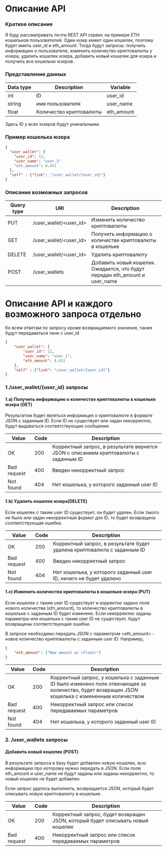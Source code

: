 # Описание API

### Краткое описание 

Я буду рассматривать почти REST API сервис на примере ETH кошельков пользователей. Один юзер имеет один кошелек, поэтому будет иметь user_id и eth_amount. Тогда будут запросы: получить информацию о пользователе, изменить количество криптовалюты у юзера, удалить кошелек юзера, добавить новый кошелек для юзера и получить все кошельки юзеров.

### Представление данных

| Data type | Description | Variable |
| ------ | ------ | ------ |
| int |ID | user_id |
|string| имя пользователя | user_name|
| float | Количество криптовалюты | eth_amount |

Здесь ID у всех юзеров будут уникальными. 

### Пример кошелька юзера

```json
{
  "user_wallet": {
    "user_id": 12,
    "user_name": "user_1"
    "eth_amount": 0.451
  },
  "self" : {"link": "/user_wallet/{user_id}"}
}
```

### Описание возможных запросов

| Query type | URI | Description |
| ------ | ------ | ------ |
|  PUT | /user_wallet/<user_id> | Изменить количество криптовалюты |
|  GET | /user_wallet/<user_id> | Получить информацию о количестве криптовалюты в кошельке |
|  DELETE | /user_wallet/<user_id> | Удалить криптовалюту |
|  POST | /user_wallets | Добавить новый кошелек. Ожидается, что будут передан eth_amount и user_name |

# Описание API и каждого возможного запроса отдельно 

Ко всем ответам по запросу кроме возвращаемого значения, также будут передаваться линк с user_id
```json
{
    "user_wallet": { 
        "user_id": 12,
        "user_name": "user_1",
        "eth_amount": 0.451
    },
    "self" : {"link": "/user_wallet/{user_id}"}
}
```

### 1./user_wallet/{user_id} запросы

#### 1.a) Получить информацию о количестве криптовалюты в кошельке юзера (GET)

Результатом будет являться информация о криптовалюте в формате JSON с заданным ID. Если ID не существует или задан некорректно, будут выдаваться соответствующие сообщения.

| Value | Code | Description |
| ------ | ------ | ------ |
|  OK | 200 | Корректный запрос, в результате вернется JSON с описанием криптовалюты с заданным ID |
|  Bad request | 400 | Введен некорректный запрос |
|  Not found | 404 | Нет кошелька, у которого заданный user ID |

#### 1.b) Удалить кошелек юзера(DELETE)

Если кошелек с таким user ID существует, он будет удален. Если такого не было или задан некорректный формат для ID, то будет возвращена соответствующая ошибка.

| Value | Code | Description |
| ------ | ------ | ------ |
|  OK | 200 | Корректный запрос, в результате будет удалена криптовалюта с заданным ID |
|  Bad request | 400 | Введен некорректный запрос |
|  Not found | 404 | Нет кошелька, у которого заданный user ID, ничего не будет удалено |

#### 1.c) Изменить количество криптовалюты в кошельке юзера (PUT)

Если кошелек с таким user ID существует и корректно задано поле нового количества (eth_amount), то количество криптовалюты в кошельке с заданным ID будет изменено. Если некорректно заданы параметры или кошелька с таким user ID не существует, будут возвращены соответствующие ошибки. 

В запросе необходимо передать JSON с параметром <eth_amount> - новое количество криптовалюты с заданным user ID. Например,

```json
{
    "eth_amount": ["New amount as <float>"]
}
```

| Value | Code | Description |
| ------ | ------ | ------ |
|  OK | 200 | Корректный запрос, у кошелька с заданным ID было изменено поле отвечающее за количество, будет возвращен JSON кошелька с измененным количеством|
|  Bad request | 400 | Некорректный запрос или список передаваемых параметров |
|  Not found | 404 | Нет кошелька, у которого заданный user ID |

### 2. /user_wallets запросы

#### Добавить новый кошелек (POST)

В результате запроса в базу будет добавлен новую кошелек, всю информацию про которому нужно передать в JSON. Если поля eth_amount и user_name не будут заданы или заданы некорректно, то новый кошелек не будет добавлен.

Если запрос удалось выполнить, возвращается JSON, который будет описывать новую криптовалюту в кошельке. 

| Value | Code | Description |
| ------ | ------ | ------ |
|  OK | 200 | Корректный запрос, будет возвращен JSON, который будет описывать новый кошелек |
|  Bad request | 400 | Некорректный запрос или список передаваемых параметров |

